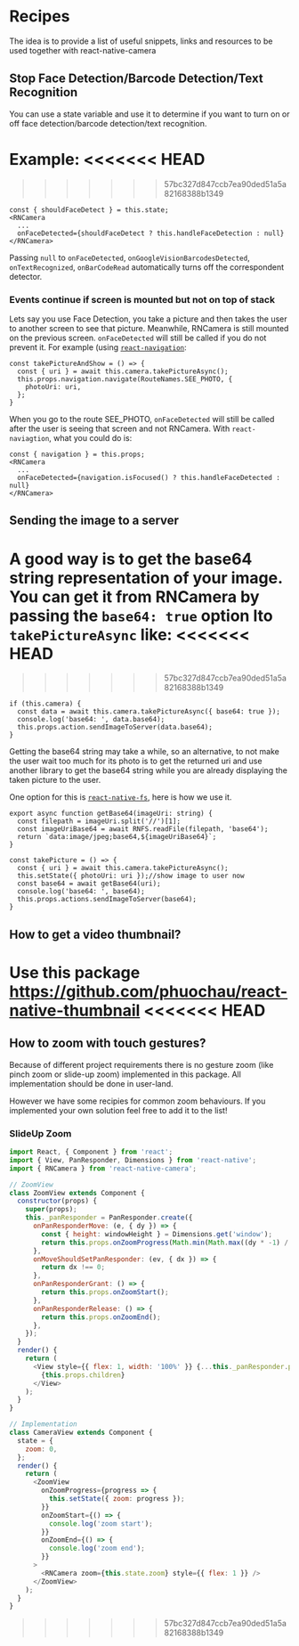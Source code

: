 # Recipes

The idea is to provide a list of useful snippets, links and resources to be used together with react-native-camera

## Stop Face Detection/Barcode Detection/Text Recognition

You can use a state variable and use it to determine if you want to turn on or off face detection/barcode detection/text recognition.

Example:
<<<<<<< HEAD
=======

>>>>>>> 57bc327d847ccb7ea90ded51a5a82168388b1349
```
const { shouldFaceDetect } = this.state;
<RNCamera
  ...
  onFaceDetected={shouldFaceDetect ? this.handleFaceDetection : null}
</RNCamera>
```

Passing `null` to `onFaceDetected`, `onGoogleVisionBarcodesDetected`, `onTextRecognized`, `onBarCodeRead` automatically turns off the correspondent detector.

### Events continue if screen is mounted but not on top of stack

Lets say you use Face Detection, you take a picture and then takes the user to another screen to see that picture. Meanwhile, RNCamera is still mounted on the previous screen. `onFaceDetected` will still be called if you do not prevent it. For example (using [`react-navigation`](https://github.com/react-navigation/react-navigation):

```
const takePictureAndShow = () => {
  const { uri } = await this.camera.takePictureAsync();
  this.props.navigation.navigate(RouteNames.SEE_PHOTO, {
    photoUri: uri,
  };
}
```

When you go to the route SEE_PHOTO, `onFaceDetected` will still be called after the user is seeing that screen and not RNCamera. With `react-naviagtion`, what you could do is:

```
const { navigation } = this.props;
<RNCamera
  ...
  onFaceDetected={navigation.isFocused() ? this.handleFaceDetected : null}
</RNCamera>
```

## Sending the image to a server

A good way is to get the base64 string representation of your image. You can get it from RNCamera by passing the `base64: true` option lto `takePictureAsync` like:
<<<<<<< HEAD
=======

>>>>>>> 57bc327d847ccb7ea90ded51a5a82168388b1349
```
if (this.camera) {
  const data = await this.camera.takePictureAsync({ base64: true });
  console.log('base64: ', data.base64);
  this.props.action.sendImageToServer(data.base64);
}
```

Getting the base64 string may take a while, so an alternative, to not make the user wait too much for its photo is to get the returned uri and use another library to get the base64 string while you are already displaying the taken picture to the user.

One option for this is [`react-native-fs`](https://github.com/itinance/react-native-fs), here is how we use it.

```
export async function getBase64(imageUri: string) {
  const filepath = imageUri.split('//')[1];
  const imageUriBase64 = await RNFS.readFile(filepath, 'base64');
  return `data:image/jpeg;base64,${imageUriBase64}`;
}

const takePicture = () => {
  const { uri } = await this.camera.takePictureAsync();
  this.setState({ photoUri: uri });//show image to user now
  const base64 = await getBase64(uri);
  console.log('base64: ', base64);
  this.props.actions.sendImageToServer(base64);
}
```

## How to get a video thumbnail?

Use this package https://github.com/phuochau/react-native-thumbnail
<<<<<<< HEAD
=======

## How to zoom with touch gestures?

Because of different project requirements there is no gesture zoom (like pinch zoom or slide-up zoom) implemented in this package. All implementation should be done in user-land.

However we have some recipies for common zoom behaviours. If you implemented your own solution feel free to add it to the list!

### SlideUp Zoom

```js
import React, { Component } from 'react';
import { View, PanResponder, Dimensions } from 'react-native';
import { RNCamera } from 'react-native-camera';

// ZoomView
class ZoomView extends Component {
  constructor(props) {
    super(props);
    this._panResponder = PanResponder.create({
      onPanResponderMove: (e, { dy }) => {
        const { height: windowHeight } = Dimensions.get('window');
        return this.props.onZoomProgress(Math.min(Math.max((dy * -1) / windowHeight, 0), 0.5));
      },
      onMoveShouldSetPanResponder: (ev, { dx }) => {
        return dx !== 0;
      },
      onPanResponderGrant: () => {
        return this.props.onZoomStart();
      },
      onPanResponderRelease: () => {
        return this.props.onZoomEnd();
      },
    });
  }
  render() {
    return (
      <View style={{ flex: 1, width: '100%' }} {...this._panResponder.panHandlers}>
        {this.props.children}
      </View>
    );
  }
}

// Implementation
class CameraView extends Component {
  state = {
    zoom: 0,
  };
  render() {
    return (
      <ZoomView
        onZoomProgress={progress => {
          this.setState({ zoom: progress });
        }}
        onZoomStart={() => {
          console.log('zoom start');
        }}
        onZoomEnd={() => {
          console.log('zoom end');
        }}
      >
        <RNCamera zoom={this.state.zoom} style={{ flex: 1 }} />
      </ZoomView>
    );
  }
}
```
>>>>>>> 57bc327d847ccb7ea90ded51a5a82168388b1349
